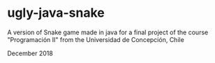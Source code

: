 # ugly-java-snake
A version of Snake game made in java for a final project of the course "Programación II" from the Universidad de Concepción, Chile

December 2018
